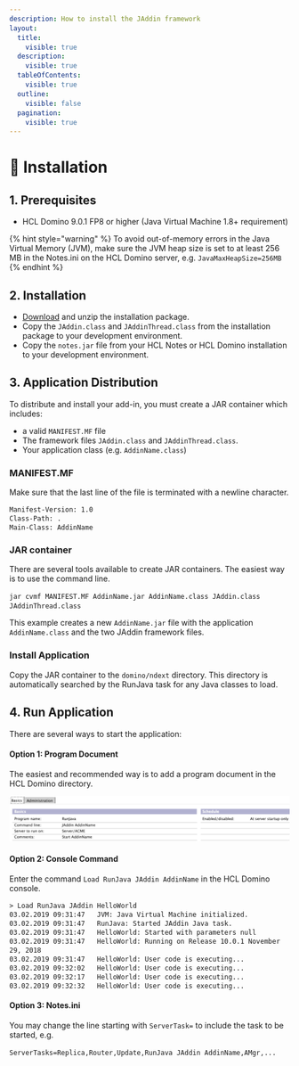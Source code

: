```yaml
---
description: How to install the JAddin framework
layout:
  title:
    visible: true
  description:
    visible: true
  tableOfContents:
    visible: true
  outline:
    visible: false
  pagination:
    visible: true
---
```


# 🚀 Installation

## 1. Prerequisites <a href="#id-1-prerequisites" id="id-1-prerequisites"></a>

* HCL Domino 9.0.1 FP8 or higher (Java Virtual Machine 1.8+ requirement)

{% hint style="warning" %}
To avoid out-of-memory errors in the Java Virtual Memory (JVM), make sure the JVM heap size is set to at least 256 MB in the Notes.ini on the HCL Domino server, e.g. `JavaMaxHeapSize=256MB`
{% endhint %}

## 2. Installation <a href="#id-2-installation" id="id-2-installation"></a>

* [Download](../download/download.md) and unzip the installation package.
* Copy the `JAddin.class` and `JAddinThread.class` from the installation package to your development environment.
* Copy the `notes.jar` file from your HCL Notes or HCL Domino installation to your development environment.

## 3. Application Distribution <a href="#id-3-application-distribution" id="id-3-application-distribution"></a>

To distribute and install your add-in, you must create a JAR container which includes:

* a valid `MANIFEST.MF` file&#x20;
* The framework files `JAddin.class` and `JAddinThread.class`.
* Your application class (e.g. `AddinName.class`)

### **MANIFEST.MF**

Make sure that the last line of the file is terminated with a newline character.

```
Manifest-Version: 1.0
Class-Path: .
Main-Class: AddinName
```

### **JAR container**

There are several tools available to create JAR containers. The easiest way is to use the command line.

`jar cvmf MANIFEST.MF AddinName.jar AddinName.class JAddin.class JAddinThread.class`

This example creates a new `AddinName.jar` file with the application `AddinName.class` and the two JAddin framework files.

### **Install Application**

Copy the JAR container to the `domino/ndext` directory. This directory is automatically searched by the RunJava task for any Java classes to load.

## 4. Run Application <a href="#id-4-run-application" id="id-4-run-application"></a>

There are several ways to start the application:

#### **Option 1: Program Document**

The easiest and recommended way is to add a program document in the HCL Domino directory.

![Sample Program Document](../.gitbook/assets/JAddin-Program-Document.png)

#### **Option 2: Console Command**

Enter the command `Load RunJava JAddin AddinName` in the HCL Domino console.

```
> Load RunJava JAddin HelloWorld
03.02.2019 09:31:47   JVM: Java Virtual Machine initialized.
03.02.2019 09:31:47   RunJava: Started JAddin Java task.
03.02.2019 09:31:47   HelloWorld: Started with parameters null
03.02.2019 09:31:47   HelloWorld: Running on Release 10.0.1 November 29, 2018
03.02.2019 09:31:47   HelloWorld: User code is executing...
03.02.2019 09:32:02   HelloWorld: User code is executing...
03.02.2019 09:32:17   HelloWorld: User code is executing...
03.02.2019 09:32:32   HelloWorld: User code is executing...
```

#### **Option 3: Notes.ini**

You may change the line starting with `ServerTask=` to include the task to be started, e.g.

`ServerTasks=Replica,Router,Update,RunJava JAddin AddinName,AMgr,...`
